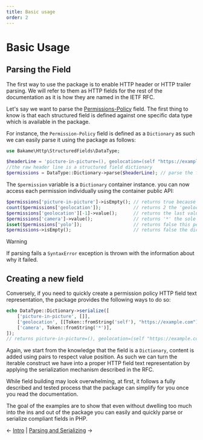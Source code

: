 ```yaml
---
title: Basic usage
order: 2
---
```


# Basic Usage

## Parsing the Field

The first way to use the package is to enable HTTP header or HTTP trailer parsing. We will refer to them
as HTTP fields for the rest of the documentation as it is how they are named in the IETF RFC.

Let's say we want to parse the [Permissions-Policy](https://developer.mozilla.org/en-US/docs/Web/HTTP/Headers/Permissions-Policy#syntax) field. The first thing to know
is that each structured field is defined against one specific data type which is
available in the package.

For instance, the `Permission-Policy` field is defined as a `Dictionary` as such
we can easily parse it using the package as follows:

```php
use Bakame\Http\StructuredFields\DataType;

$headerLine = 'picture-in-picture=(), geolocation=(self "https://example.com/"), camera=*'; 
//the raw header line is a structured field dictionary
$permissions = DataType::Dictionary->parse($headerLine); // parse the field
```

The `$permission` variable is a `Dictionary` container instance. you can now access each permission individually
using the container public API:

```php
$permissions['picture-in-picture']->isEmpty(); // returns true because the list is empty
count($permissions['geolocation']);            // returns 2 the 'geolocation' feature has 2 values associated to it via a list
$permissions['geolocation'][-1]->value();      // returns the last value of the list 'https://example.com/'
$permissions['camera']->value();               // returns '*' the sole value attached to the 'camera' feature
isset($permissions['yolo']);                   // returns false this permission does not exust
$permissions->isEmpty();                       // returns false the dictionary contains some permissions
```

> [!WARNING]
> If parsing fails a `SyntaxError` exception is thrown with the information about why it failed.

## Creating a new field

Conversely, if you need to quickly create a permission policy HTTP field text representation, the package
provides the following ways to do so:

```php
echo DataType::Dictionary->serialize([
    ['picture-in-picture', []],
    ['geolocation', [[Token::fromString('self'), "https://example.com"]]],
    ['camera', Token::fromString('*')],
]);
// returns picture-in-picture=(), geolocation=(self "https://example.com/"), camera=*
```

Again, we start from the knowledge that the field is a `Dictionary`, content is added using
pairs to respect value position. As such we can turn the iterable construct we have into a
proper HTTP field text representation by applying the serialization mechanism described in
the RFC.

While field building may look overwhelming, at first, it follows a fully described and tested
process that the package can simplify for you once you read the documentation.

The goal of the examples are to show that even without dwelling too much into the ins and out
of the package you can easily and quickly parse or serialize compliant fields in PHP.

&larr; [Intro](index.md)  |  [Parsing and Serializing](parsing-serializing.md) &rarr;
